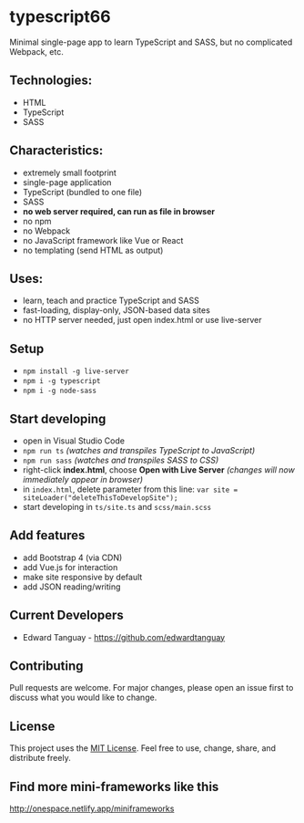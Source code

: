 # typescript66

Minimal single-page app to learn TypeScript and SASS, but no complicated Webpack, etc.

## Technologies:

- HTML
- TypeScript
- SASS

## Characteristics:
- extremely small footprint
- single-page application
- TypeScript (bundled to one file)
- SASS
- **no web server required, can run as file in browser**
- no npm
- no Webpack
- no JavaScript framework like Vue or React
- no templating (send HTML as output)

## Uses:
- learn, teach and practice TypeScript and SASS
- fast-loading, display-only, JSON-based data sites
- no HTTP server needed, just open index.html or use live-server

## Setup
- `npm install -g live-server`
- `npm i -g typescript`
- `npm i -g node-sass`

## Start developing
- open in Visual Studio Code
- `npm run ts` *(watches and transpiles TypeScript to JavaScript)*
- `npm run sass` *(watches and transpiles SASS to CSS)*
- right-click **index.html**, choose **Open with Live Server** *(changes will now immediately appear in browser)*
- in `index.html`, delete parameter from this line: `var site = siteLoader("deleteThisToDevelopSite");`
- start developing in `ts/site.ts` and `scss/main.scss` 

## Add features
- add Bootstrap 4 (via CDN)
- add Vue.js for interaction
- make site responsive by default
- add JSON reading/writing

## Current Developers

- Edward Tanguay - https://github.com/edwardtanguay

## Contributing
Pull requests are welcome. For major changes, please open an issue first to discuss what you would like to change.

## License

This project uses the [MIT License](https://choosealicense.com/licenses/mit). Feel free to use, change, share, and distribute freely.

## Find more mini-frameworks like this

http://onespace.netlify.app/miniframeworks